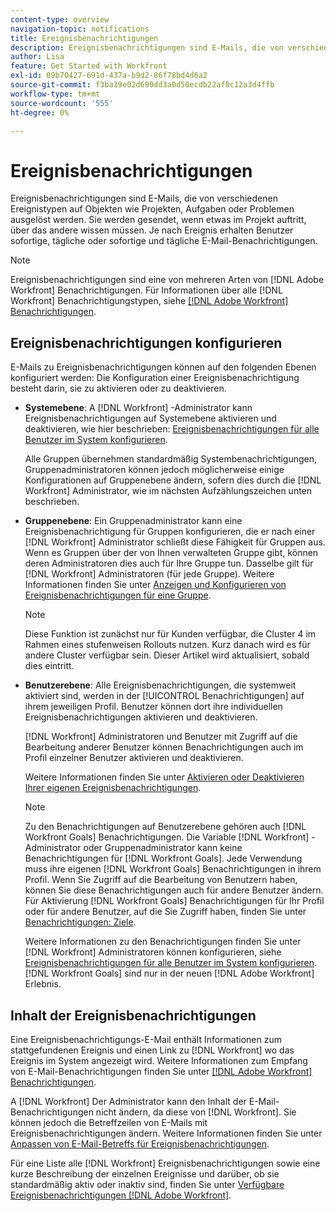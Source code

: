 ```yaml
---
content-type: overview
navigation-topic: notifications
title: Ereignisbenachrichtigungen
description: Ereignisbenachrichtigungen sind E-Mails, die von verschiedenen Ereignistypen auf Objekten wie Projekten, Aufgaben oder Problemen ausgelöst werden. Sie werden gesendet, wenn etwas im Projekt auftritt, über das andere wissen müssen. Je nach Ereignis erhalten Benutzer sofortige, tägliche oder sofortige und tägliche E-Mail-Benachrichtigungen.
author: Lisa
feature: Get Started with Workfront
exl-id: 09b70427-691d-437a-b9d2-86f78bd4d6a2
source-git-commit: f3ba39e02d690dd3a0d50ecdb22af0c12a3d4ffb
workflow-type: tm+mt
source-wordcount: '555'
ht-degree: 0%

---
```


# Ereignisbenachrichtigungen

Ereignisbenachrichtigungen sind E-Mails, die von verschiedenen Ereignistypen auf Objekten wie Projekten, Aufgaben oder Problemen ausgelöst werden. Sie werden gesendet, wenn etwas im Projekt auftritt, über das andere wissen müssen. Je nach Ereignis erhalten Benutzer sofortige, tägliche oder sofortige und tägliche E-Mail-Benachrichtigungen.

>[!NOTE]
>
>Ereignisbenachrichtigungen sind eine von mehreren Arten von [!DNL Adobe Workfront] Benachrichtigungen. Für Informationen über alle [!DNL Workfront] Benachrichtigungstypen, siehe [[!DNL Adobe Workfront] Benachrichtigungen](../../workfront-basics/using-notifications/wf-notifications.md).

## Ereignisbenachrichtigungen konfigurieren

E-Mails zu Ereignisbenachrichtigungen können auf den folgenden Ebenen konfiguriert werden: Die Konfiguration einer Ereignisbenachrichtigung besteht darin, sie zu aktivieren oder zu deaktivieren.

* **Systemebene**: A [!DNL Workfront] -Administrator kann Ereignisbenachrichtigungen auf Systemebene aktivieren und deaktivieren, wie hier beschrieben: [Ereignisbenachrichtigungen für alle Benutzer im System konfigurieren](../../administration-and-setup/manage-workfront/emails/configure-event-notifications-for-everyone-in-the-system.md).

   Alle Gruppen übernehmen standardmäßig Systembenachrichtigungen, Gruppenadministratoren können jedoch möglicherweise einige Konfigurationen auf Gruppenebene ändern, sofern dies durch die [!DNL Workfront] Administrator, wie im nächsten Aufzählungszeichen unten beschrieben.

* **Gruppenebene**: Ein Gruppenadministrator kann eine Ereignisbenachrichtigung für Gruppen konfigurieren, die er nach einer [!DNL Workfront] Administrator schließt diese Fähigkeit für Gruppen aus. Wenn es Gruppen über der von Ihnen verwalteten Gruppe gibt, können deren Administratoren dies auch für Ihre Gruppe tun. Dasselbe gilt für [!DNL Workfront] Administratoren (für jede Gruppe). Weitere Informationen finden Sie unter [Anzeigen und Konfigurieren von Ereignisbenachrichtigungen für eine Gruppe](../../administration-and-setup/manage-groups/create-and-manage-groups/view-and-configure-event-notifications-group.md).

   >[!NOTE]
   >
   >Diese Funktion ist zunächst nur für Kunden verfügbar, die Cluster 4 im Rahmen eines stufenweisen Rollouts nutzen. Kurz danach wird es für andere Cluster verfügbar sein. Dieser Artikel wird aktualisiert, sobald dies eintritt.

* **Benutzerebene**: Alle Ereignisbenachrichtigungen, die systemweit aktiviert sind, werden in der [!UICONTROL Benachrichtigungen] auf ihrem jeweiligen Profil. Benutzer können dort ihre individuellen Ereignisbenachrichtigungen aktivieren und deaktivieren.

   [!DNL Workfront] Administratoren und Benutzer mit Zugriff auf die Bearbeitung anderer Benutzer können Benachrichtigungen auch im Profil einzelner Benutzer aktivieren und deaktivieren.

   Weitere Informationen finden Sie unter [Aktivieren oder Deaktivieren Ihrer eigenen Ereignisbenachrichtigungen](../../workfront-basics/using-notifications/activate-or-deactivate-your-own-event-notifications.md).

   >[!NOTE]
   >
   >Zu den Benachrichtigungen auf Benutzerebene gehören auch [!DNL Workfront Goals] Benachrichtigungen. Die Variable [!DNL Workfront] -Administrator oder Gruppenadministrator kann keine Benachrichtigungen für [!DNL Workfront Goals]. Jede Verwendung muss ihre eigenen [!DNL Workfront Goals] Benachrichtigungen in ihrem Profil. Wenn Sie Zugriff auf die Bearbeitung von Benutzern haben, können Sie diese Benachrichtigungen auch für andere Benutzer ändern. Für Aktivierung [!DNL Workfront Goals] Benachrichtigungen für Ihr Profil oder für andere Benutzer, auf die Sie Zugriff haben, finden Sie unter [Benachrichtigungen: Ziele](../../workfront-basics/using-notifications/notifications-goals.md).

   Weitere Informationen zu den Benachrichtigungen finden Sie unter [!DNL Workfront] Administratoren können konfigurieren, siehe [Ereignisbenachrichtigungen für alle Benutzer im System konfigurieren](../../administration-and-setup/manage-workfront/emails/configure-event-notifications-for-everyone-in-the-system.md). [!DNL Workfront Goals] sind nur in der neuen [!DNL Adobe Workfront] Erlebnis.

## Inhalt der Ereignisbenachrichtigungen

Eine Ereignisbenachrichtigungs-E-Mail enthält Informationen zum stattgefundenen Ereignis und einen Link zu [!DNL Workfront] wo das Ereignis im System angezeigt wird. Weitere Informationen zum Empfang von E-Mail-Benachrichtigungen finden Sie unter [[!DNL Adobe Workfront] Benachrichtigungen](../../workfront-basics/using-notifications/wf-notifications.md).

A [!DNL Workfront] Der Administrator kann den Inhalt der E-Mail-Benachrichtigungen nicht ändern, da diese von [!DNL Workfront]. Sie können jedoch die Betreffzeilen von E-Mails mit Ereignisbenachrichtigungen ändern. Weitere Informationen finden Sie unter [Anpassen von E-Mail-Betreffs für Ereignisbenachrichtigungen](../../administration-and-setup/manage-workfront/emails/custom-email-subjects-event-notification.md).

Für eine Liste alle [!DNL Workfront] Ereignisbenachrichtigungen sowie eine kurze Beschreibung der einzelnen Ereignisse und darüber, ob sie standardmäßig aktiv oder inaktiv sind, finden Sie unter [Verfügbare Ereignisbenachrichtigungen [!DNL Adobe Workfront]](../../administration-and-setup/manage-workfront/emails/event-notifications-available-in-wf.md).
